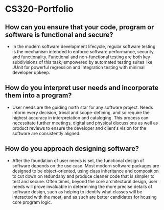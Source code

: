 # CS320-Portfolio

## How can you ensure that your code, program or software is functional and secure?
- In the modern software development lifecycle, regular software testing is the mechanism intended to enforce software performance, security and functionality. Functional and non-functional testing are both key subdivisions of this task, empowered by automated testing suites like JUnit for powerful regression and integration testing with minimal developer upkeep. 

## How do you interpret user needs and incorporate them into a program?
- User needs are the guiding north star for any software project. Needs inform every decision, trivial and scope-defining, and so require the highest accuracy in interpretation and cataloging. This process can necessitate further meetings, digital and physical discussions as well as product reviews to ensure the developer and client's vision for the software are consistently aligned. 

## How do you approach designing software?
- After the foundation of user needs is set, the functional design of software depends on the use case. Most modern software packages are designed to be object-oriented, using class inheritance and composition to cut down on redundany and produce cleaner code that is simpler to test and secure. Often times, beyond the core architectural design, user needs will prove invaluable in determining the more precise details of software design, such as helping to identify what classes will be interacted with the most, and as such are better candidates for housing core program logic.
